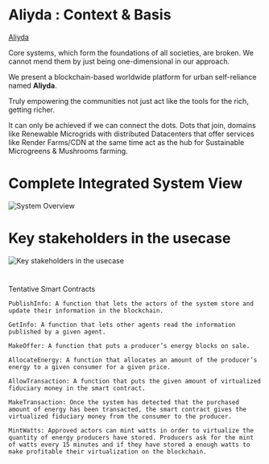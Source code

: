 # Aliyda : Context & Basis
[Aliyda](https://aliyda.osive.com/)

Core systems, which form the foundations of all societies, are broken. We cannot mend them by just being one-dimensional in our approach.

We present a blockchain-based worldwide platform for urban self-reliance named **Aliyda**.

Truly empowering the communities not just act like the tools for the rich, getting richer.

It can only be achieved if we can connect the dots. Dots that join, domains like Renewable Microgrids with distributed Datacenters that offer services like Render Farms/CDN at the same time act as the hub for Sustainable Microgreens & Mushrooms farming.

# Complete Integrated System View

![System Overview](https://aliyda.osive.com/_images/site.png)

# Key stakeholders in the usecase

![Key stakeholders in the usecase](https://aliyda.osive.com/_images/stakeholders1.png)

# 
Tentative Smart Contracts

    PublishInfo: A function that lets the actors of the system store and update their information in the blockchain.

    GetInfo: A function that lets other agents read the information published by a given agent.

    MakeOffer: A function that puts a producer’s energy blocks on sale.

    AllocateEnergy: A function that allocates an amount of the producer’s energy to a given consumer for a given price.

    AllowTransaction: A function that puts the given amount of virtualized fiduciary money in the smart contract.

    MakeTransaction: Once the system has detected that the purchased amount of energy has been transacted, the smart contract gives the virtualized fiduciary money from the consumer to the producer.

    MintWatts: Approved actors can mint watts in order to virtualize the quantity of energy producers have stored. Producers ask for the mint of watts every 15 minutes and if they have stored a enough watts to make profitable their virtualization on the blockchain.


